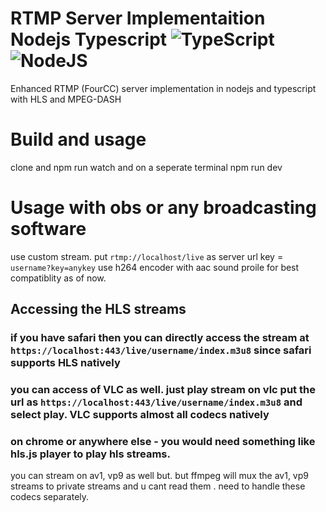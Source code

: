 # RTMP Server Implementaition Nodejs Typescript ![TypeScript](https://img.shields.io/badge/TypeScript-007ACC?logo=typescript&logoColor=white) ![NodeJS](https://img.shields.io/badge/Node.js-339933?logo=Node.js&logoColor=white)
Enhanced RTMP (FourCC) server implementation in nodejs and typescript with HLS and MPEG-DASH

# Build and usage
clone and npm run watch and on a seperate terminal npm run dev
# Usage with obs or any broadcasting software
use custom stream. 
put `rtmp://localhost/live` as server url
key = `username?key=anykey`
use h264 encoder with aac sound proile for best compatiblity as of now.
## Accessing the HLS streams
### if you have safari then you can directly access the stream at `https://localhost:443/live/username/index.m3u8` since safari supports HLS natively
### you can access of VLC as well. just play stream on vlc put the url as `https://localhost:443/live/username/index.m3u8` and select play. VLC supports almost all codecs natively
### on chrome or anywhere else - you would need something like hls.js player to play hls streams.
you can stream on av1, vp9 as well but. but ffmpeg will mux the av1, vp9 streams to private streams and u cant read them . need to handle these codecs separately.
